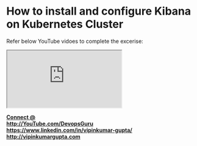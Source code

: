 # How to install and configure Kibana on Kubernetes Cluster

Refer below YouTube vidoes to complete the excerise:
 
<iframe src="https://www.youtube.com/embed/sGF6bOi1NfA" data-autoplay></iframe>
 
<b><u> Connect @ </u></b><br>
<b> http://YouTube.com/DevopsGuru </b> <br>
<b> https://www.linkedin.com/in/vipinkumar-gupta/ </b> <br>
<b> http://vipinkumargupta.com </b> <br>
